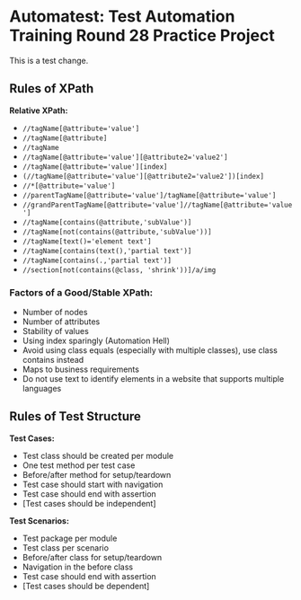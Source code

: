# Automatest: Test Automation Training Round 28 Practice Project

This is a test change.

## Rules of XPath

**Relative XPath:**

- `//tagName[@attribute='value']`
- `//tagName[@attribute]`
- `//tagName`
- `//tagName[@attribute='value'][@attribute2='value2']`
- `//tagName[@attribute='value'][index]`
- `(//tagName[@attribute='value'][@attribute2='value2'])[index]`
- `//*[@attribute='value']`
- `//parentTagName[@attribute='value']/tagName[@attribute='value']`
- `//grandParentTagName[@attribute='value']//tagName[@attribute='value']`
- `//tagName[contains(@attribute,'subValue')]`
- `//tagName[not(contains(@attribute,'subValue'))]`
- `//tagName[text()='element text']`
- `//tagName[contains(text(),'partial text')]`
- `//tagName[contains(.,'partial text')]`
- `//section[not(contains(@class, 'shrink'))]/a/img`

### Factors of a Good/Stable XPath:
- Number of nodes
- Number of attributes
- Stability of values
- Using index sparingly (Automation Hell)
- Avoid using class equals (especially with multiple classes), use class contains instead
- Maps to business requirements
- Do not use text to identify elements in a website that supports multiple languages

## Rules of Test Structure

**Test Cases:**
- Test class should be created per module
- One test method per test case
- Before/after method for setup/teardown
- Test case should start with navigation
- Test case should end with assertion
- [Test cases should be independent]

**Test Scenarios:**
- Test package per module
- Test class per scenario
- Before/after class for setup/teardown
- Navigation in the before class
- Test case should end with assertion
- [Test cases should be dependent]
